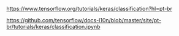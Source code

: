 https://www.tensorflow.org/tutorials/keras/classification?hl=pt-br

https://github.com/tensorflow/docs-l10n/blob/master/site/pt-br/tutorials/keras/classification.ipynb
